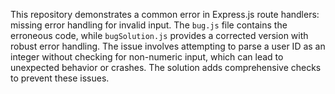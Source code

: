 This repository demonstrates a common error in Express.js route handlers:  missing error handling for invalid input.  The `bug.js` file contains the erroneous code, while `bugSolution.js` provides a corrected version with robust error handling.  The issue involves attempting to parse a user ID as an integer without checking for non-numeric input, which can lead to unexpected behavior or crashes. The solution adds comprehensive checks to prevent these issues.